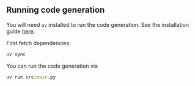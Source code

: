 ## Running code generation

You will need `uv` installed to run the code generation. See the installation guide [here](https://docs.astral.sh/uv/getting-started/installation/).

First fetch dependencies:
```cmd
uv sync
```

You can run the code generation via
```cmd
uv run src/main.py
```
